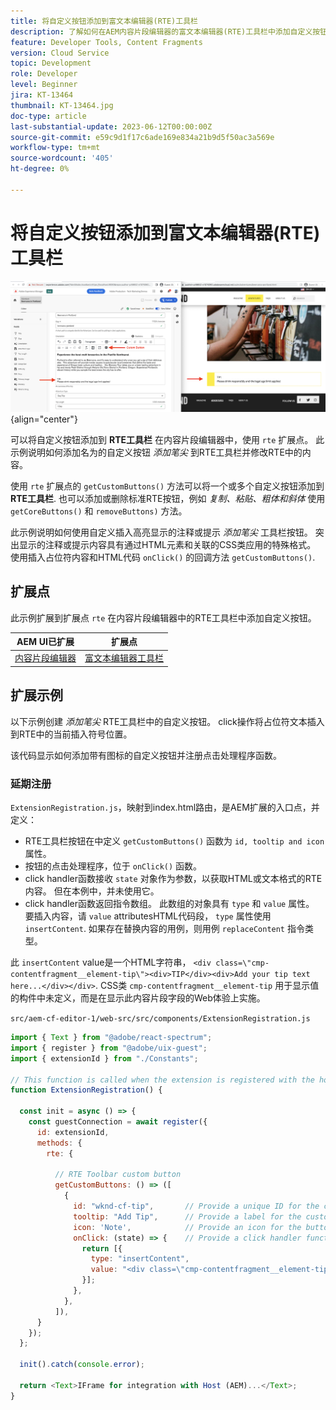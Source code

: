 ```yaml
---
title: 将自定义按钮添加到富文本编辑器(RTE)工具栏
description: 了解如何在AEM内容片段编辑器的富文本编辑器(RTE)工具栏中添加自定义按钮
feature: Developer Tools, Content Fragments
version: Cloud Service
topic: Development
role: Developer
level: Beginner
jira: KT-13464
thumbnail: KT-13464.jpg
doc-type: article
last-substantial-update: 2023-06-12T00:00:00Z
source-git-commit: e59c9d1f17c6ade169e834a21b9d5f50ac3a569e
workflow-type: tm+mt
source-wordcount: '405'
ht-degree: 0%

---
```



# 将自定义按钮添加到富文本编辑器(RTE)工具栏

![内容片段编辑器工具栏扩展示例](./assets/rte/rte-toolbar-hero.png){align="center"}

可以将自定义按钮添加到 **RTE工具栏** 在内容片段编辑器中，使用 `rte` 扩展点。 此示例说明如何添加名为的自定义按钮 _添加笔尖_ 到RTE工具栏并修改RTE中的内容。

使用 `rte` 扩展点的 `getCustomButtons()` 方法可以将一个或多个自定义按钮添加到 **RTE工具栏**. 也可以添加或删除标准RTE按钮，例如 _复制、粘贴、粗体和斜体_ 使用 `getCoreButtons()` 和 `removeButtons)` 方法。

此示例说明如何使用自定义插入高亮显示的注释或提示 _添加笔尖_ 工具栏按钮。 突出显示的注释或提示内容具有通过HTML元素和关联的CSS类应用的特殊格式。 使用插入占位符内容和HTML代码 `onClick()` 的回调方法 `getCustomButtons()`.

## 扩展点

此示例扩展到扩展点 `rte` 在内容片段编辑器中的RTE工具栏中添加自定义按钮。

| AEM UI已扩展 | 扩展点 |
| ------------------------ | --------------------- | 
| [内容片段编辑器](https://developer.adobe.com/uix/docs/services/aem-cf-editor/) | [富文本编辑器工具栏](https://developer.adobe.com/uix/docs/services/aem-cf-editor/api/rte-toolbar/) |

## 扩展示例

以下示例创建 _添加笔尖_ RTE工具栏中的自定义按钮。 click操作将占位符文本插入到RTE中的当前插入符号位置。

该代码显示如何添加带有图标的自定义按钮并注册点击处理程序函数。

### 延期注册

`ExtensionRegistration.js`，映射到index.html路由，是AEM扩展的入口点，并定义：

+ RTE工具栏按钮在中定义 `getCustomButtons()` 函数为 `id, tooltip and icon` 属性。
+ 按钮的点击处理程序，位于 `onClick()` 函数。
+ click handler函数接收 `state` 对象作为参数，以获取HTML或文本格式的RTE内容。 但在本例中，并未使用它。
+ click handler函数返回指令数组。 此数组的对象具有 `type` 和 `value` 属性。 要插入内容，请 `value` attributesHTML代码段， `type` 属性使用 `insertContent`. 如果存在替换内容的用例，则用例 `replaceContent` 指令类型。

此 `insertContent` value是一个HTML字符串， `<div class=\"cmp-contentfragment__element-tip\"><div>TIP</div><div>Add your tip text here...</div></div>`. CSS类 `cmp-contentfragment__element-tip` 用于显示值的构件中未定义，而是在显示此内容片段字段的Web体验上实施。


`src/aem-cf-editor-1/web-src/src/components/ExtensionRegistration.js`

```javascript
import { Text } from "@adobe/react-spectrum";
import { register } from "@adobe/uix-guest";
import { extensionId } from "./Constants";

// This function is called when the extension is registered with the host and runs in an iframe in the Content Fragment Editor browser window.
function ExtensionRegistration() {

  const init = async () => {
    const guestConnection = await register({
      id: extensionId,
      methods: {
        rte: {

          // RTE Toolbar custom button
          getCustomButtons: () => ([
            {
              id: "wknd-cf-tip",       // Provide a unique ID for the custom button
              tooltip: "Add Tip",      // Provide a label for the custom button
              icon: 'Note',            // Provide an icon for the button (see https://spectrum.adobe.com/page/icons/ for a list of available icons)
              onClick: (state) => {    // Provide a click handler function that returns the instructions array with type and value. This example inserts the HTML snippet for TIP content.
                return [{
                  type: "insertContent",
                  value: "<div class=\"cmp-contentfragment__element-tip\"><div>TIP</div><div>Add your tip text here...</div></div>"
                }];
              },
            },
          ]),
      }
    });
  };
  
  init().catch(console.error);

  return <Text>IFrame for integration with Host (AEM)...</Text>;
}
```
